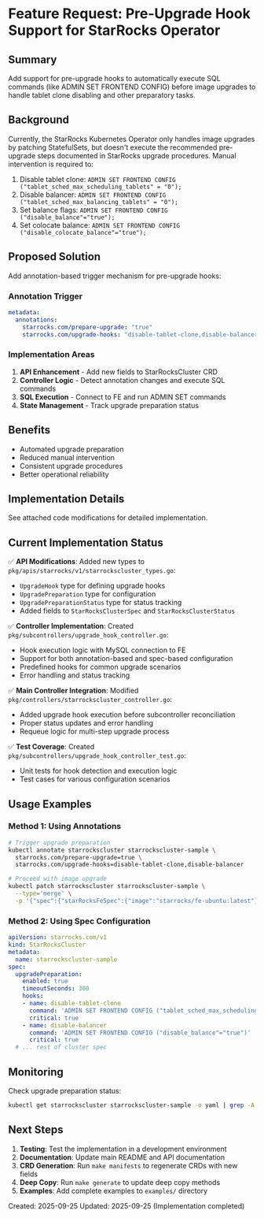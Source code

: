 # Feature Request: Pre-Upgrade Hook Support for StarRocks Operator

## Summary
Add support for pre-upgrade hooks to automatically execute SQL commands (like ADMIN SET FRONTEND CONFIG) before image upgrades to handle tablet clone disabling and other preparatory tasks.

## Background
Currently, the StarRocks Kubernetes Operator only handles image upgrades by patching StatefulSets, but doesn't execute the recommended pre-upgrade steps documented in StarRocks upgrade procedures. Manual intervention is required to:

1. Disable tablet clone: `ADMIN SET FRONTEND CONFIG ("tablet_sched_max_scheduling_tablets" = "0");`
2. Disable balancer: `ADMIN SET FRONTEND CONFIG ("tablet_sched_max_balancing_tablets" = "0");`
3. Set balance flags: `ADMIN SET FRONTEND CONFIG ("disable_balance"="true");`
4. Set colocate balance: `ADMIN SET FRONTEND CONFIG ("disable_colocate_balance"="true");`

## Proposed Solution
Add annotation-based trigger mechanism for pre-upgrade hooks:

### Annotation Trigger
```yaml
metadata:
  annotations:
    starrocks.com/prepare-upgrade: "true"
    starrocks.com/upgrade-hooks: "disable-tablet-clone,disable-balancer"
```

### Implementation Areas

1. **API Enhancement** - Add new fields to StarRocksCluster CRD
2. **Controller Logic** - Detect annotation changes and execute SQL commands
3. **SQL Execution** - Connect to FE and run ADMIN SET commands
4. **State Management** - Track upgrade preparation status

## Benefits
- Automated upgrade preparation
- Reduced manual intervention
- Consistent upgrade procedures
- Better operational reliability

## Implementation Details
See attached code modifications for detailed implementation.

## Current Implementation Status

✅ **API Modifications**: Added new types to `pkg/apis/starrocks/v1/starrockscluster_types.go`:
- `UpgradeHook` type for defining upgrade hooks
- `UpgradePreparation` type for configuration
- `UpgradePreparationStatus` type for status tracking
- Added fields to `StarRocksClusterSpec` and `StarRocksClusterStatus`

✅ **Controller Implementation**: Created `pkg/subcontrollers/upgrade_hook_controller.go`:
- Hook execution logic with MySQL connection to FE
- Support for both annotation-based and spec-based configuration
- Predefined hooks for common upgrade scenarios
- Error handling and status tracking

✅ **Main Controller Integration**: Modified `pkg/controllers/starrockscluster_controller.go`:
- Added upgrade hook execution before subcontroller reconciliation
- Proper status updates and error handling
- Requeue logic for multi-step upgrade process

✅ **Test Coverage**: Created `pkg/subcontrollers/upgrade_hook_controller_test.go`:
- Unit tests for hook detection and execution logic
- Test cases for various configuration scenarios

## Usage Examples

### Method 1: Using Annotations
```bash
# Trigger upgrade preparation
kubectl annotate starrockscluster starrockscluster-sample \
  starrocks.com/prepare-upgrade=true \
  starrocks.com/upgrade-hooks=disable-tablet-clone,disable-balancer

# Proceed with image upgrade
kubectl patch starrockscluster starrockscluster-sample \
  --type='merge' \
  -p '{"spec":{"starRocksFeSpec":{"image":"starrocks/fe-ubuntu:latest"}}}'
```

### Method 2: Using Spec Configuration
```yaml
apiVersion: starrocks.com/v1
kind: StarRocksCluster
metadata:
  name: starrockscluster-sample
spec:
  upgradePreparation:
    enabled: true
    timeoutSeconds: 300
    hooks:
    - name: disable-tablet-clone
      command: 'ADMIN SET FRONTEND CONFIG ("tablet_sched_max_scheduling_tablets" = "0")'
      critical: true
    - name: disable-balancer
      command: 'ADMIN SET FRONTEND CONFIG ("disable_balance"="true")'
      critical: true
  # ... rest of cluster spec
```

## Monitoring

Check upgrade preparation status:
```bash
kubectl get starrockscluster starrockscluster-sample -o yaml | grep -A 20 upgradePreparationStatus
```

## Next Steps

1. **Testing**: Test the implementation in a development environment
2. **Documentation**: Update main README and API documentation
3. **CRD Generation**: Run `make manifests` to regenerate CRDs with new fields
4. **Deep Copy**: Run `make generate` to update deep copy methods
5. **Examples**: Add complete examples to `examples/` directory

Created: 2025-09-25
Updated: 2025-09-25 (Implementation completed)
